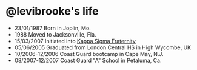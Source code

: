 @levibrooke's life
===============

- 23/01/1987 Born in Joplin, Mo.
- 1988 Moved to Jacksonville, Fla.
- 15/03/2007 Initiated into [Kappa Sigma Fraternity](http://kappasigma.org)
- 05/06/2005 Graduated from London Central HS in High Wycombe, UK
- 10/2006-12/2006 Coast Guard bootcamp in Cape May, N.J.
- 08/2007-12/2007 Coast Guard "A" School in Petaluma, Ca.